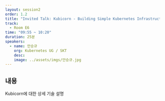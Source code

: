 ```yaml
---
layout: session2
order: 1.2
title: "Invited Talk: Kubicorn - Building Simple Kubernetes Infrastructure"
track:
  - Room E6
time: "09:55 ~ 10:20"
duration: 25분
speakers:
  - name: 안승규
    org: Kubernetes UG / SKT
    desc: 
    image: ../assets/imgs/안승규.jpg
---
```

## 내용 
Kubicorn에 대한 상세 기술 설명 
